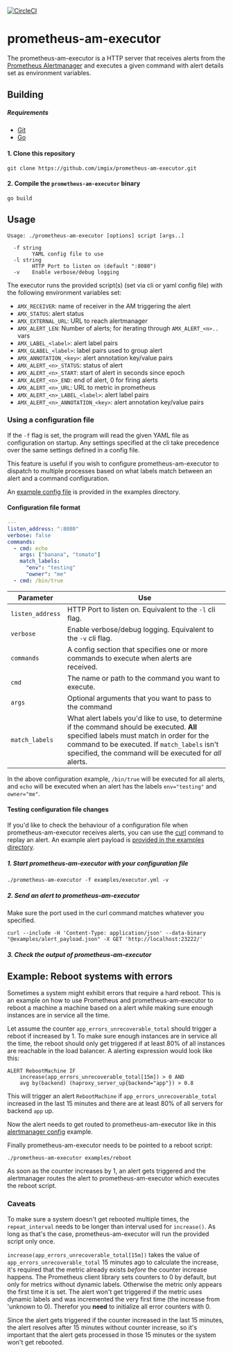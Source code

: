 [![CircleCI](https://circleci.com/gh/imgix/prometheus-am-executor.svg?style=svg)](https://circleci.com/gh/imgix/prometheus-am-executor)

# prometheus-am-executor

The prometheus-am-executor is a HTTP server that receives alerts from the
[Prometheus Alertmanager](https://prometheus.io/docs/alerting/alertmanager/) and
executes a given command with alert details set as environment variables.

## Building

##### Requirements

* [Git](https://git-scm.com/downloads)
* [Go](https://golang.org/doc/install)


#### 1. Clone this repository

```
git clone https://github.com/imgix/prometheus-am-executor.git
```

#### 2. Compile the `prometheus-am-executor` binary

```
go build
```

## Usage

```
Usage: ./prometheus-am-executor [options] script [args..]

  -f string
        YAML config file to use
  -l string
    	HTTP Port to listen on (default ":8080")
  -v	Enable verbose/debug logging
```

The executor runs the provided script(s) (set via cli or yaml config file) with the following environment variables
set:

- `AMX_RECEIVER`: name of receiver in the AM triggering the alert
- `AMX_STATUS`: alert status
- `AMX_EXTERNAL_URL`: URL to reach alertmanager
- `AMX_ALERT_LEN`: Number of alerts; for iterating through `AMX_ALERT_<n>..` vars
- `AMX_LABEL_<label>`: alert label pairs
- `AMX_GLABEL_<label>`: label pairs used to group alert
- `AMX_ANNOTATION_<key>`: alert annotation key/value pairs
- `AMX_ALERT_<n>_STATUS`: status of alert
- `AMX_ALERT_<n>_START`: start of alert in seconds since epoch
- `AMX_ALERT_<n>_END`: end of alert, 0 for firing alerts
- `AMX_ALERT_<n>_URL`: URL to metric in prometheus
- `AMX_ALERT_<n>_LABEL_<label>`: <value> alert label pairs
- `AMX_ALERT_<n>_ANNOTATION_<key>`: <value> alert annotation key/value pairs


### Using a configuration file

If the `-f` flag is set, the program will read the given YAML file as configuration on startup. Any settings specified at the cli take precedence over the same settings defined in a config file.

This feature is useful if you wish to configure prometheus-am-executor to dispatch to multiple processes based on what labels match between an alert and a command configuration.

An [example config file](examples/executor.yml) is provided in the examples directory.

#### Configuration file format

```yaml
---
listen_address: ":8080"
verbose: false
commands:
  - cmd: echo
    args: ["banana", "tomato"]
    match_labels:
      "env": "testing"
      "owner": "me"
  - cmd: /bin/true
```

|Parameter|Use|
|---------|---|
|`listen_address`|HTTP Port to listen on. Equivalent to the `-l` cli flag.|
|`verbose`|Enable verbose/debug logging. Equivalent to the `-v` cli flag.|
|`commands`|A config section that specifies one or more commands to execute when alerts are received.|
|`cmd`|The name or path to the command you want to execute.|
|`args`|Optional arguments that you want to pass to the command|
|`match_labels`|What alert labels you'd like to use, to determine if the command should be executed. **All** specified labels must match in order for the command to be executed. If `match_labels` isn't specified, the command will be executed for _all_ alerts.|

In the above configuration example, `/bin/true` will be executed for all alerts, and `echo` will be executed when an alert has the labels `env="testing"` and `owner="me"`.

#### Testing configuration file changes

If you'd like to check the behaviour of a configuration file when prometheus-am-executor receives alerts, you can use the [curl](https://curl.haxx.se/) command to replay an alert. An example alert payload is [provided in the examples directory](examples/alert_payload.json).

##### 1. Start prometheus-am-executor with your configuration file

```
./prometheus-am-executor -f examples/executor.yml -v
```

##### 2. Send an alert to prometheus-am-executor

Make sure the port used in the curl command matches whatever you specified.

```
curl --include -H 'Content-Type: application/json' --data-binary "@examples/alert_payload.json" -X GET 'http://localhost:23222/'
```

##### 3. Check the output of prometheus-am-executor

## Example: Reboot systems with errors

Sometimes a system might exhibit errors that require a hard reboot. This is an
example on how to use Prometheus and prometheus-am-executor to reboot a machine
a machine based on a alert while making sure enough instances are in service
all the time.

Let assume the counter `app_errors_unrecoverable_total` should trigger a reboot
if increased by 1. To make sure enough instances are in service all the time,
the reboot should only get triggered if at least 80% of all instances are
reachable in the load balancer. A alerting expression would look like this:

```
ALERT RebootMachine IF
	increase(app_errors_unrecoverable_total[15m]) > 0 AND
	avg by(backend) (haproxy_server_up{backend="app"}) > 0.8
```

This will trigger an alert `RebootMachine` if `app_errors_unrecoverable_total`
increased in the last 15 minutes and there are at least 80% of all servers for
backend `app` up.

Now the alert needs to get routed to prometheus-am-executor like in this 
[alertmanager config](examples/alertmanager.conf) example.

Finally prometheus-am-executor needs to be pointed to a reboot script:

```
./prometheus-am-executor examples/reboot
```

As soon as the counter increases by 1, an alert gets triggered and the
alertmanager routes the alert to prometheus-am-executor which executes the
reboot script.

### Caveats

To make sure a system doesn't get rebooted multiple times, the 
`repeat_interval` needs to be longer than interval used for `increase()`. As
long as that's the case, prometheus-am-executor will run the provided script
only once.

`increase(app_errors_unrecoverable_total[15m])` takes the value of
`app_errors_unrecoverable_total` 15 minutes ago to calculate the increase, it's
required that the metric already exists *before* the counter increase happens.
The Prometheus client library sets counters to 0 by default, but only for
metrics without dynamic labels. Otherwise the metric only appears the first time
it is set. The alert won't get triggered if the metric uses dynamic labels and
was incremented the very first time (the increase from 'unknown to 0). Therefor
you **need** to initialize all error counters with 0.

Since the alert gets triggered if the counter increased in the last 15 minutes,
the alert resolves after 15 minutes without counter increase, so it's important
that the alert gets processed in those 15 minutes or the system won't get
rebooted.
